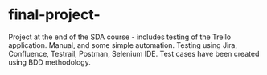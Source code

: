 # final-project-
Project at the end of the SDA course - includes testing of the Trello application. Manual, and some simple automation. Testing using Jira, Confluence, Testrail, Postman, Selenium IDE. Test cases have been created using BDD methodology.
